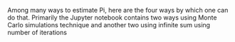 Among many ways to estimate Pi, here are the four ways by which one can do that.
Primarily the Jupyter notebook contains two ways using Monte Carlo simulations technique and another two using infinite sum using number of iterations 
